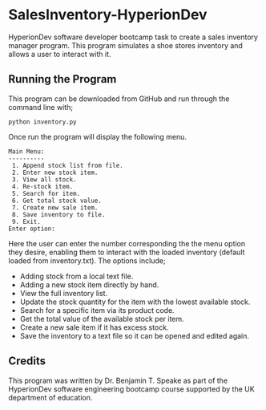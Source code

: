 # SalesInventory-HyperionDev
HyperionDev software developer bootcamp task to create a sales inventory manager program. 
This program simulates a shoe stores inventory and allows a user to interact with it. 

## Running the Program
This program can be downloaded from GitHub and run through the command line with;
    
```
python inventory.py
```

Once run the program will display the following menu.

```
Main Menu:
----------
 1. Append stock list from file.
 2. Enter new stock item.
 3. View all stock.
 4. Re-stock item.
 5. Search for item.
 6. Get total stock value.
 7. Create new sale item.
 8. Save inventory to file.
 9. Exit.
Enter option:
```

Here the user can enter the number corresponding the the menu option they desire, enabling them to interact with the loaded inventory (default loaded from inventory.txt). The options include;

* Adding stock from a local text file.
* Adding a new stock item directly by hand.
* View the full inventory list. 
* Update the stock quantity for the item with the lowest available stock. 
* Search for a specific item via its  product code. 
* Get the total value of the available stock per item. 
* Create a new sale item if it has excess stock. 
* Save the inventory to a text file so it can be opened and edited again. 


## Credits
This program was written by Dr. Benjamin T. Speake as part of the HyperionDev software engineering bootcamp course supported by the UK department of education. 
